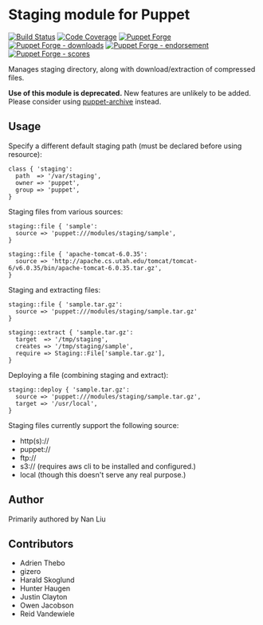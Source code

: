 # Staging module for Puppet

[![Build Status](https://travis-ci.org/voxpupuli/puppet-staging.png?branch=master)](https://travis-ci.org/voxpupuli/puppet-staging)
[![Code Coverage](https://coveralls.io/repos/github/voxpupuli/puppet-staging/badge.svg?branch=master)](https://coveralls.io/github/voxpupuli/puppet-staging)
[![Puppet Forge](https://img.shields.io/puppetforge/v/puppet/staging.svg)](https://forge.puppetlabs.com/puppet/staging)
[![Puppet Forge - downloads](https://img.shields.io/puppetforge/dt/puppet/staging.svg)](https://forge.puppetlabs.com/puppet/staging)
[![Puppet Forge - endorsement](https://img.shields.io/puppetforge/e/puppet/staging.svg)](https://forge.puppetlabs.com/puppet/staging)
[![Puppet Forge - scores](https://img.shields.io/puppetforge/f/puppet/staging.svg)](https://forge.puppetlabs.com/puppet/staging)

Manages staging directory, along with download/extraction of compressed files.

**Use of this module is deprecated.**
New features are unlikely to be added.
Please consider using [puppet-archive](https://github.com/voxpupuli/puppet-archive#migrating-from-puppet-staging)
instead.

## Usage

Specify a different default staging path (must be declared before using resource):

```puppet
class { 'staging':
  path  => '/var/staging',
  owner => 'puppet',
  group => 'puppet',
}
```

Staging files from various sources:

```puppet
staging::file { 'sample':
  source => 'puppet:///modules/staging/sample',
}

staging::file { 'apache-tomcat-6.0.35':
  source => 'http://apache.cs.utah.edu/tomcat/tomcat-6/v6.0.35/bin/apache-tomcat-6.0.35.tar.gz',
}
```

Staging and extracting files:

```puppet
staging::file { 'sample.tar.gz':
  source => 'puppet:///modules/staging/sample.tar.gz'
}

staging::extract { 'sample.tar.gz':
  target  => '/tmp/staging',
  creates => '/tmp/staging/sample',
  require => Staging::File['sample.tar.gz'],
}
```

Deploying a file (combining staging and extract):

```puppet
staging::deploy { 'sample.tar.gz':
  source => 'puppet:///modules/staging/sample.tar.gz',
  target => '/usr/local',
}
```

Staging files currently support the following source:

* http(s)://
* puppet://
* ftp://
* s3:// (requires aws cli to be installed and configured.)
* local (though this doesn't serve any real purpose.)

## Author

Primarily authored by Nan Liu

## Contributors

* Adrien Thebo
* gizero
* Harald Skoglund
* Hunter Haugen
* Justin Clayton
* Owen Jacobson
* Reid Vandewiele
